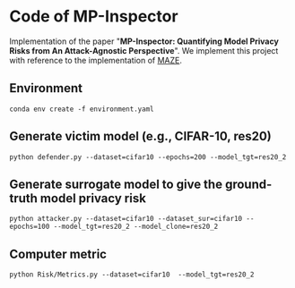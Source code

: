 # Code of MP-Inspector
Implementation of the paper "**MP-Inspector: Quantifying Model Privacy Risks from An Attack-Agnostic Perspective**".
We implement this project with reference to the implementation of [MAZE](https://github.com/sanjaykariyappa/MAZE).

## Environment
```
conda env create -f environment.yaml
```

## Generate victim model (e.g., CIFAR-10, res20)
```
python defender.py --dataset=cifar10 --epochs=200 --model_tgt=res20_2
```

## Generate surrogate model to give the ground-truth model privacy risk
```
python attacker.py --dataset=cifar10 --dataset_sur=cifar10 --epochs=100 --model_tgt=res20_2 --model_clone=res20_2
```

## Computer metric
```
python Risk/Metrics.py --dataset=cifar10  --model_tgt=res20_2
```
